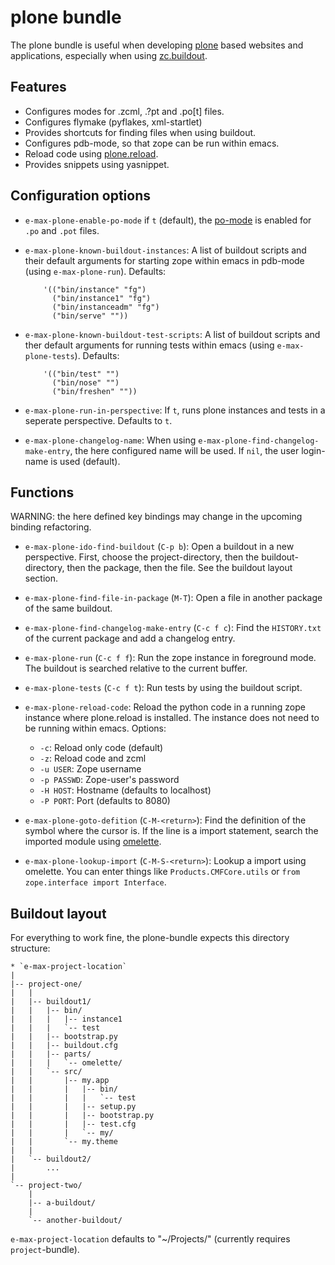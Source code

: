 # plone bundle

The plone bundle is useful when developing
[plone](http://www.plone.org/) based websites and applications,
especially when using
[zc.buildout](http://pypi.python.org/pypi/zc.buildout).

## Features

* Configures modes for .zcml, .?pt and .po[t] files.
* Configures flymake (pyflakes, xml-startlet)
* Provides shortcuts for finding files when using buildout.
* Configures pdb-mode, so that zope can be run within emacs.
* Reload code using
  [plone.reload](http://pypi.python.org/pypi/plone.reload).
* Provides snippets using yasnippet.

## Configuration options

* `e-max-plone-enable-po-mode` if `t` (default), the
  [po-mode](http://www.gnu.org/software/gettext/manual/html_node/PO-Mode.html)
  is enabled for `.po` and `.pot` files.

* `e-max-plone-known-buildout-instances`: A list of buildout scripts
  and their default arguments for starting zope within emacs in
  pdb-mode (using `e-max-plone-run`). Defaults:

          '(("bin/instance" "fg")
            ("bin/instance1" "fg")
            ("bin/instanceadm" "fg")
            ("bin/serve" ""))

* `e-max-plone-known-buildout-test-scripts`: A list of buildout
  scripts and ther default arguments for running tests within emacs
  (using `e-max-plone-tests`). Defaults:

          '(("bin/test" "")
            ("bin/nose" "")
            ("bin/freshen" ""))

* `e-max-plone-run-in-perspective`: If `t`, runs plone instances and
  tests in a seperate perspective. Defaults to `t`.

* `e-max-plone-changelog-name`: When using
  `e-max-plone-find-changelog-make-entry`, the here configured name
  will be used. If `nil`, the user login-name is used (default).

## Functions

WARNING: the here defined key bindings may change in the upcoming
binding refactoring.

* `e-max-plone-ido-find-buildout` (`C-p b`): Open a buildout in a new
  perspective. First, choose the project-directory, then the
  buildout-directory, then the package, then the file. See the
  buildout layout section.

* `e-max-plone-find-file-in-package` (`M-T`): Open a file in another
  package of the same buildout.

* `e-max-plone-find-changelog-make-entry` (`C-c f c`): Find the
  `HISTORY.txt` of the current package and add a changelog entry.

* `e-max-plone-run` (`C-c f f`): Run the zope instance in foreground
  mode. The buildout is searched relative to the current buffer.

* `e-max-plone-tests` (`C-c f t`): Run tests by using the buildout
  script.

* `e-max-plone-reload-code`: Reload the python code in a running zope
  instance where plone.reload is installed. The instance does not need
  to be running within emacs.
  Options:
  * `-c`: Reload only code (default)
  * `-z`: Reload code and zcml
  * `-u USER`: Zope username
  * `-p PASSWD`: Zope-user's password
  * `-H HOST`: Hostname (defaults to localhost)
  * `-P PORT`: Port (defaults to 8080)

* `e-max-plone-goto-defition` (`C-M-<return>`): Find the definition of
  the symbol where the cursor is. If the line is a import statement,
  search the imported module using
  [omelette](http://pypi.python.org/pypi/collective.recipe.omelette/).

* `e-max-plone-lookup-import` (`C-M-S-<return>`): Lookup a import
  using omelette. You can enter things like `Products.CMFCore.utils`
  or `from zope.interface import Interface`.


## Buildout layout

For everything to work fine, the plone-bundle expects this directory
structure:

    * `e-max-project-location`
    |
    |-- project-one/
    |   |
    |   |-- buildout1/
    |   |   |-- bin/
    |   |   |   |-- instance1
    |   |   |   `-- test
    |   |   |-- bootstrap.py
    |   |   |-- buildout.cfg
    |   |   |-- parts/
    |   |   |   `-- omelette/
    |   |   `-- src/
    |   |       |-- my.app
    |   |       |   |-- bin/
    |   |       |   |   `-- test
    |   |       |   |-- setup.py
    |   |       |   |-- bootstrap.py
    |   |       |   |-- test.cfg
    |   |       |   `-- my/
    |   |       `-- my.theme
    |   |
    |   `-- buildout2/
    |       ...
    |
    `-- project-two/
        |
        |-- a-buildout/
        |
        `-- another-buildout/

`e-max-project-location` defaults to "~/Projects/" (currently requires
`project`-bundle).
